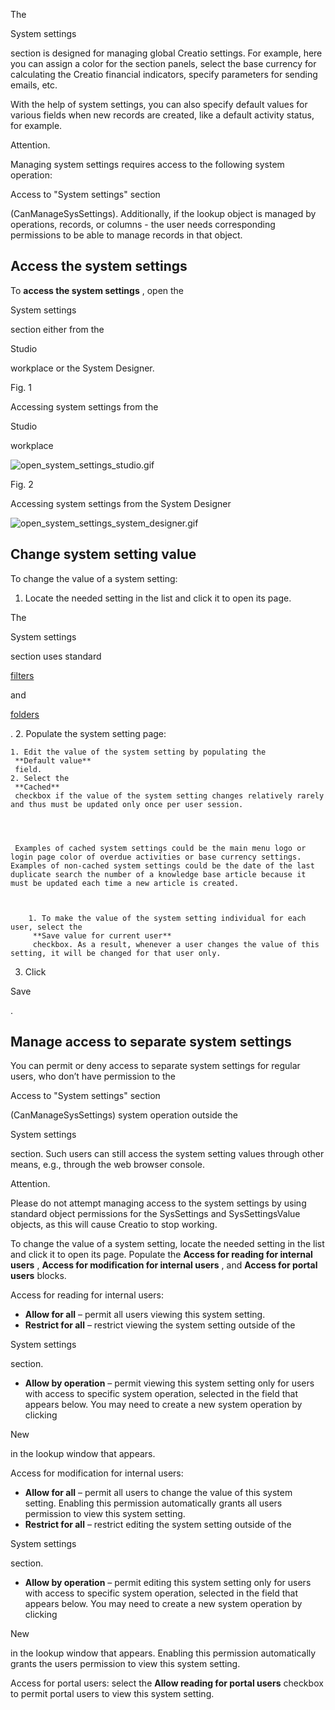


 The
 
 System settings
 
 section is designed for managing global Creatio settings. For example, here you can assign a color for the section panels, select the base currency for calculating the Creatio financial indicators, specify parameters for sending emails, etc.
 



 With the help of system settings, you can also specify default values for various fields when new records are created, like a default activity status, for example.
 





 Attention.
 
 Managing system settings requires access to the following system operation:
 
 Access to "System settings" section
 
 (CanManageSysSettings). Additionally, if the lookup object is managed by operations, records, or columns - the user needs corresponding permissions to be able to manage records in that object.
 











 Access the system settings
-----------------------------------



 To
 **access the system settings** 
 , open the
 
 System settings
 
 section either from the
 
 Studio
 
 workplace or the System Designer.
 





 Fig. 1
 
 Accessing system settings from the
 
 Studio
 
 workplace
 


![open_system_settings_studio.gif](/guides/sites/en/files/documentation/user/en/sys_settings_lookups/BPMonlineHelp/manage_system_settings/open_system_settings_studio.gif)






 Fig. 2
 
 Accessing system settings from the System Designer
 


![open_system_settings_system_designer.gif](/guides/sites/en/files/documentation/user/en/sys_settings_lookups/BPMonlineHelp/manage_system_settings/open_system_settings_system_designer.gif)







 Change system setting value
--------------------------------



 To change the value of a system setting:
 


1. Locate the needed setting in the list and click it to open its page.
 



 The
 
 System settings
 
 section uses standard
 
[filters](https://academy.creatio.com/documents?product=studio&ver=7&id=1017) 

 and
 
[folders](https://academy.creatio.com/documents?product=studio&ver=7&id=1018) 

 .
2. Populate the system setting page:
 


	1. Edit the value of the system setting by populating the
	 **Default value** 
	 field.
	2. Select the
	 **Cached** 
	 checkbox if the value of the system setting changes relatively rarely and thus must be updated only once per user session.
	 
	
	
	
	 Examples of cached system settings could be the main menu logo or login page color of overdue activities or base currency settings. Examples of non-cached system settings could be the date of the last duplicate search the number of a knowledge base article because it must be updated each time a new article is created.
	 
	
	
		1. To make the value of the system setting individual for each user, select the
		 **Save value for current user** 
		 checkbox. As a result, whenever a user changes the value of this setting, it will be changed for that user only.
3. Click
 
 Save
 
 .





 Manage access to separate system settings
---------------------------------------------



 You can permit or deny access to separate system settings for regular users, who don’t have permission to the
 
 Access to "System settings" section
 
 (CanManageSysSettings) system operation outside the
 
 System settings
 
 section. Such users can still access the system setting values through other means, e.g., through the web browser console.
 





 Attention.
 
 Please do not attempt managing access to the system settings by using standard object permissions for the SysSettings and SysSettingsValue objects, as this will cause Creatio to stop working.
 




 To change the value of a system setting, locate the needed setting in the list and click it to open its page. Populate the
 **Access for reading for internal users** 
 ,
 **Access for modification for internal users** 
 , and
 **Access for portal users** 
 blocks.
 



 Access for reading for internal users:
 


* **Allow for all** 
 – permit all users viewing this system setting.
* **Restrict for all** 
 – restrict viewing the system setting outside of the
 
 System settings
 
 section.
* **Allow by operation** 
 – permit viewing this system setting only for users with access to specific system operation, selected in the field that appears below. You may need to create a new system operation by clicking
 
 New
 
 in the lookup window that appears.



 Access for modification for internal users:
 


* **Allow for all** 
 – permit all users to change the value of this system setting. Enabling this permission automatically grants all users permission to view this system setting.
* **Restrict for all** 
 – restrict editing the system setting outside of the
 
 System settings
 
 section.
* **Allow by operation** 
 – permit editing this system setting only for users with access to specific system operation, selected in the field that appears below. You may need to create a new system operation by clicking
 
 New
 
 in the lookup window that appears. Enabling this permission automatically grants the users permission to view this system setting.



 Access for portal users: select the
 **Allow reading for portal users** 
 checkbox to permit portal users to view this system setting.
 








